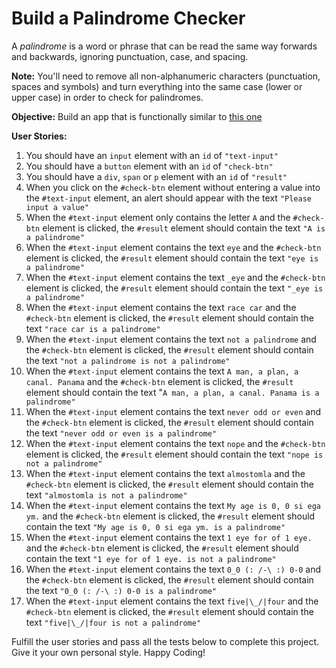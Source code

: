 # Build a Palindrome Checker

A *palindrome* is a word or phrase that can be read the same way forwards and backwards, ignoring punctuation, case, and spacing.

**Note:** You'll need to remove all non-alphanumeric characters (punctuation, spaces and symbols) and turn everything into the same case (lower or upper case) in order to check for palindromes.

**Objective:** Build an app that is functionally similar to [this one](https://palindrome-checker.freecodecamp.rocks)

**User Stories:**

1. You should have an `input` element with an `id` of `"text-input"`
2. You should have a `button` element with an `id` of `"check-btn"`
3. You should have a `div`, `span` or `p` element with an `id` of `"result"`
4. When you click on the `#check-btn` element without entering a value into the `#text-input` element, an alert should appear with the text `"Please input a value"`
5. When the `#text-input` element only contains the letter `A` and the `#check-btn` element is clicked, the `#result` element should contain the text `"A is a palindrome"`
6. When the `#text-input` element contains the text `eye` and the `#check-btn` element is clicked, the `#result` element should contain the text `"eye is a palindrome"`
7. When the `#text-input` element contains the text `_eye` and the `#check-btn` element is clicked, the `#result` element should contain the text `"_eye is a palindrome"`
8. When the `#text-input` element contains the text `race car` and the `#check-btn` element is clicked, the `#result` element should contain the text `"race car is a palindrome"`
9. When the `#text-input` element contains the text `not a palindrome` and the `#check-btn` element is clicked, the `#result` element should contain the text `"not a palindrome is not a palindrome"`
10. When the `#text-input` element contains the text `A man, a plan, a canal. Panama` and the `#check-btn` element is clicked, the `#result` element should contain the text "`A man, a plan, a canal. Panama is a palindrome"`
11. When the `#text-input` element contains the text `never odd or even` and the `#check-btn` element is clicked, the `#result` element should contain the text `"never odd or even is a palindrome"`
12. When the `#text-input` element contains the text `nope` and the `#check-btn` element is clicked, the `#result` element should contain the text `"nope is not a palindrome"`
13. When the `#text-input` element contains the text `almostomla` and the `#check-btn` element is clicked, the `#result` element should contain the text `"almostomla is not a palindrome"`
14. When the `#text-input` element contains the text `My age is 0, 0 si ega ym.` and the `#check-btn` element is clicked, the `#result` element should contain the text `"My age is 0, 0 si ega ym. is a palindrome"`
15. When the `#text-input` element contains the text `1 eye for of 1 eye.` and the `#check-btn` element is clicked, the `#result` element should contain the text `"1 eye for of 1 eye. is not a palindrome"`
16. When the `#text-input` element contains the text `0_0 (: /-\ :) 0-0` and the `#check-btn` element is clicked, the `#result` element should contain the text `"0_0 (: /-\ :) 0-0 is a palindrome"`
17. When the `#text-input` element contains the text `five|\_/|four` and the `#check-btn` element is clicked, the `#result` element should contain the text `"five|\_/|four is not a palindrome"`

Fulfill the user stories and pass all the tests below to complete this project. Give it your own personal style. Happy Coding!
